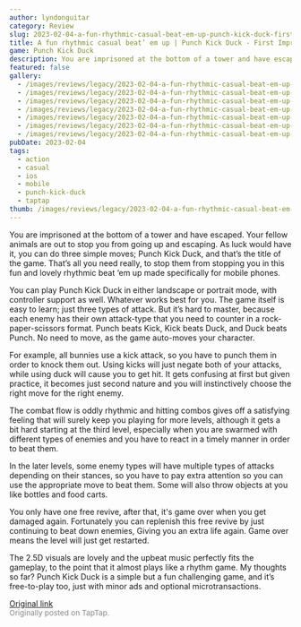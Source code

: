 ```yaml
---
author: lyndonguitar
category: Review
slug: 2023-02-04-a-fun-rhythmic-casual-beat-em-up-punch-kick-duck-first-impressions
title: A fun rhythmic casual beat’ em up | Punch Kick Duck - First Impressions
game: Punch Kick Duck
description: You are imprisoned at the bottom of a tower and have escaped. Your fellow animals are out to stop you from going up and escaping. As luck would have it, you can do three simple moves; Punch Kick Duck, and that’s the title of the game. That’s all you need really, to stop them from stopping you in this fun and lovely rhythmic beat ‘em up made specifically for mobile phones.
featured: false
gallery:
  - /images/reviews/legacy/2023-02-04-a-fun-rhythmic-casual-beat-em-up--punch-kick-duck---first-impressions-0.avif
  - /images/reviews/legacy/2023-02-04-a-fun-rhythmic-casual-beat-em-up--punch-kick-duck---first-impressions-1.avif
  - /images/reviews/legacy/2023-02-04-a-fun-rhythmic-casual-beat-em-up--punch-kick-duck---first-impressions-2.avif
  - /images/reviews/legacy/2023-02-04-a-fun-rhythmic-casual-beat-em-up--punch-kick-duck---first-impressions-3.avif
  - /images/reviews/legacy/2023-02-04-a-fun-rhythmic-casual-beat-em-up--punch-kick-duck---first-impressions-4.avif
  - /images/reviews/legacy/2023-02-04-a-fun-rhythmic-casual-beat-em-up--punch-kick-duck---first-impressions-5.avif
  - /images/reviews/legacy/2023-02-04-a-fun-rhythmic-casual-beat-em-up--punch-kick-duck---first-impressions-6.avif
pubDate: 2023-02-04
tags:
  - action
  - casual
  - ios
  - mobile
  - punch-kick-duck
  - taptap
thumb: /images/reviews/legacy/2023-02-04-a-fun-rhythmic-casual-beat-em-up--punch-kick-duck---first-impressions-0.avif
---
```


You are imprisoned at the bottom of a tower and have escaped. Your fellow animals are out to stop you from going up and escaping. As luck would have it, you can do three simple moves; Punch Kick Duck, and that’s the title of the game. That’s all you need really, to stop them from stopping you in this fun and lovely rhythmic beat ‘em up made specifically for mobile phones.

You can play Punch Kick Duck in either landscape or portrait mode, with controller support as well. Whatever works best for you. The game itself is easy to learn; just three types of attack. But it’s hard to master, because each enemy has their own attack-type that you need to counter in a rock-paper-scissors format. Punch beats Kick, Kick beats Duck, and Duck beats Punch. No need to move, as the game auto-moves your character.

For example, all bunnies use a kick attack, so you have to punch them in order to knock them out. Using kicks will just negate both of your attacks, while using duck will cause you to get hit. It gets confusing at first but given practice, it becomes just second nature and you will instinctively choose the right move for the right enemy.

The combat flow is oddly rhythmic and hitting combos gives off a satisfying feeling that will surely keep you playing for more levels, although it gets a bit hard starting at the third level, especially when you are swarmed with different types of enemies and you have to react in a timely manner in order to beat them.

In the later levels, some enemy types will have multiple types of attacks depending on their stances, so you have to pay extra attention so you can use the appropriate move to beat them. Some will also throw objects at you like bottles and food carts.

You only have one free revive, after that, it's game over when you get damaged again. Fortunately you can replenish this free revive by just continuing to beat down enemies, Giving you an extra life again. Game over means the level will just get restarted.

The 2.5D visuals are lovely and the upbeat music perfectly fits the gameplay, to the point that it almost plays like a rhythm game. My thoughts so far? Punch Kick Duck is a simple but a fun challenging game, and it’s free-to-play too, just with minor ads and optional microtransactions.

[Original link](https://www.taptap.io/post/4438447)<br><span style="font-size: 0.95em; color: #888;">Originally posted on TapTap.</span>
